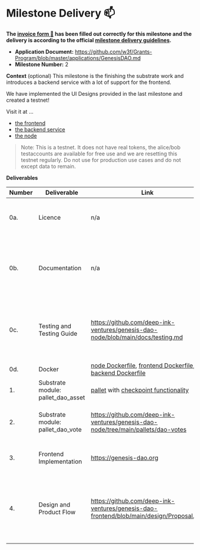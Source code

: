 # Milestone Delivery :mailbox:

**The [invoice form :pencil:](https://docs.google.com/forms/d/e/1FAIpQLSfmNYaoCgrxyhzgoKQ0ynQvnNRoTmgApz9NrMp-hd8mhIiO0A/viewform) has been filled out correctly for this milestone and the delivery is according to the official [milestone delivery guidelines](https://github.com/w3f/Grants-Program/blob/master/docs/Support%20Docs/milestone-deliverables-guidelines.md).**

- **Application Document:** https://github.com/w3f/Grants-Program/blob/master/applications/GenesisDAO.md
- **Milestone Number:** 2

**Context** (optional)
This milestone is the finishing the substrate work and introduces a backend service with a lot of support for the frontend.

We have implemented the UI Designs provided in the last milestone and created a testnet!

Visit it at ...

- [the frontend](https://www.genesis-dao.org/)
- [the backend service](https://service.genesis-dao.org/redoc/)
- [the node](https://polkadot.js.org/apps/?rpc=wss%3A%2F%2Fnode.genesis-dao.org#/)

> Note: This is a testnet. It does not have real tokens, the alice/bob testaccounts are available for free use and we are resetting this testnet regularly. Do not use for production use cases and do not except data to remain.

**Deliverables**

| Number | Deliverable                        | Link                                                                                                                                                                                                                                                                                                      | Notes                                                                                                                                                                                                                                                                                                                                                                                                                                        |
| ------ | ---------------------------------- | --------------------------------------------------------------------------------------------------------------------------------------------------------------------------------------------------------------------------------------------------------------------------------------------------------- | -------------------------------------------------------------------------------------------------------------------------------------------------------------------------------------------------------------------------------------------------------------------------------------------------------------------------------------------------------------------------------------------------------------------------------------------- |
| 0a.    | Licence                            | n/a                                                                                                                                                                                                                                                                                                       | All repositories have a LICENSE.md file at their repo root.                                                                                                                                                                                                                                                                                                                                                                                  |
| 0b.    | Documentation                      | n/a                                                                                                                                                                                                                                                                                                       | All repositories have a README.md file at their repo root, that is the entry point to the documentation.                                                                                                                                                                                                                                                                                                                                     |
| 0c.    | Testing and Testing Guide          | https://github.com/deep-ink-ventures/genesis-dao-node/blob/main/docs/testing.md                                                                                                                                                                                                                           | We have [unit](https://github.com/deep-ink-ventures/genesis-dao-node/blob/main/docs/testing.md#unit-tests), [integration testing](https://github.com/deep-ink-ventures/genesis-dao-node/blob/main/docs/testing.md#integration-tests) and a [manual testing](https://github.com/deep-ink-ventures/genesis-dao-node/blob/main/docs/testing.md#manual-voting) guide. The frontend can as well be tried out [here](https://www.genesis-dao.org/) |
| 0d.    | Docker                             | [node Dockerfile](https://github.com/deep-ink-ventures/genesis-dao-node/blob/main/Dockerfile), [frontend Dockerfile](https://github.com/deep-ink-ventures/genesis-dao-frontend/blob/main/Dockerfile), [backend Dockerfile](https://github.com/deep-ink-ventures/genesis-dao-service/blob/main/Dockerfile) | All repositories are dockerized.                                                                                                                                                                                                                                                                                                                                                                                                             |
| 1.     | Substrate module: pallet_dao_asset | [pallet](https://github.com/deep-ink-ventures/genesis-dao-node/tree/main/pallets/dao-assets) with [checkpoint functionality](https://github.com/deep-ink-ventures/genesis-dao-node/blob/main/pallets/dao-assets/src/functions.rs#L56-L130)                                                                | The assets pallet for the DAO                                                                                                                                                                                                                                                                                                                                                                                                                |
| 2.     | Substrate module: pallet_dao_vote  | https://github.com/deep-ink-ventures/genesis-dao-node/tree/main/pallets/dao-votes                                                                                                                                                                                                                         | The vote pallet with the full proposal lifecycle implementation                                                                                                                                                                                                                                                                                                                                                                              |
| 3.     | Frontend Implementation            | https://genesis-dao.org                                                                                                                                                                                                                                                                                   | The entire dao creation process within the UI.                                                                                                                                                                                                                                                                                                                                                                                               |
| 4.     | Design and Product Flow            | https://github.com/deep-ink-ventures/genesis-dao-frontend/blob/main/design/Proposal.pdf                                                                                                                                                                                                                   | This file contains wireframes and designs for the proposal flow, that we'll implement in the next milestone                                                                                                                                                                                                                                                                                                                                  |
